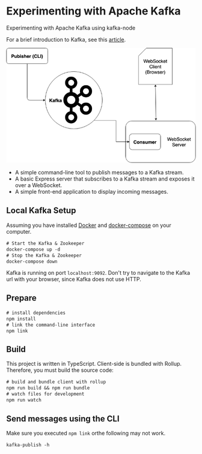 # Experimenting with Apache Kafka
Experimenting with Apache Kafka using kafka-node

For a brief introduction to Kafka, see this [article](https://sookocheff.com/post/kafka/kafka-in-a-nutshell/).

![kafka demo](/img/kafka-demo.png)

* A simple command-line tool to publish messages to a Kafka stream.
* A basic Express server that subscribes to a Kafka stream and exposes it over a WebSocket.
* A simple front-end application to display incoming messages.


## Local Kafka Setup

Assuming you have installed [Docker](https://www.docker.com/) and [docker-compose](https://docs.docker.com/compose/) on your computer.

```shell
# Start the Kafka & Zookeeper
docker-compose up -d
# Stop the Kafka & Zookeeper
docker-compose down
```

Kafka is running on port `localhost:9092`. Don't try to navigate to the Kafka url with your browser, since Kafka does not use HTTP.

## Prepare

```shell
# install dependencies
npm install
# link the command-line interface
npm link
```

## Build

This project is written in TypeScript. Client-side is bundled with Rollup.
Therefore, you must build the source code:

```shell
# build and bundle client with rollup
npm run build && npm run bundle
# watch files for development
npm run watch
```

## Send messages using the CLI

Make sure you executed `npm link` orthe following may not work.

```shell
kafka-publish -h
```








